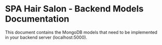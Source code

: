 # SPA Hair Salon - Backend Models Documentation

This document contains the MongoDB models that need to be implemented in your backend server (localhost:5000).